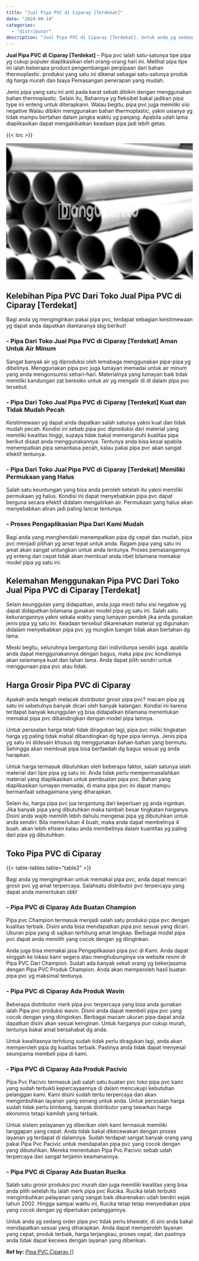```yaml
---
title: "Jual Pipa PVC di Ciparay [Terdekat]"
date: "2024-09-14"
categories: 
  - "distributor"
description: "Jual Pipa PVC di Ciparay [Terdekat]. Untuk anda yg sedang order pipa pvc tidak perlu khawatir, di sini anda bakal mendapatkan sesuai yang diharapkan. Anda da..."
---
```


**Jual Pipa PVC di Ciparay \[Terdekat\]** – Pipa pvc ialah satu-satunya tipe pipa yg cukup populer diaplikasikan oleh orang-orang hari ini. Melihat pipa tipe ini ialah beberapa product pengembangan perpipaan dari bahan thermoplastic. produksi yang satu ini dikenal sebagai satu-satunya produk dg harga murah dan biaya Pemasangan penerapan yang mudah.

Jenis pipa yang satu ini anti pada karat sebab dibikin dengan menggunakan bahan thermoplastic. Selain itu, Bahannya yg fleksibel bakal jadikan pipa type ini enteng untuk diterapkann. Walau begitu, pipa pvc juga memiliki sisi negative Walau dibikin menggunakan bahan thermoplastic, yakni usianya yg tidak mampu bertahan dalam jangka waktu yg panjang. Apabila udah lama diaplikasikan dapat mengakibatkan keadaan pipa jadi lebih getas.

{{< toc >}}

![Jual Pipa PVC di Ciparay [Terdekat]](/images/jaul-pipa-pvc-54.png)

## Kelebihan Pipa PVC Dari Toko Jual Pipa PVC di Ciparay \[Terdekat\]

Bagi anda yg menginginkan pakai pipa pvc, terdapat sebagian keistimewaan yg dapat anda dapatkan diantaranya sbg berikut!

### \- Pipa Dari Toko Jual Pipa PVC di Ciparay \[Terdekat\] Aman Untuk Air Minum

Sangat banyak air yg diproduksi oleh lemabaga menggunakan pipa-pipa yg dibelinya. Menggunakan pipa pvc juga lumayan memadai untuk air minum yang anda mengonsumsi sehari-hari. Materialnya yang lumayan baik tidak memiliki kandungan zat beresiko untuk air yg mengalir di di dalam pipa pvc tersebut.

### \- Pipa Dari Toko Jual Pipa PVC di Ciparay \[Terdekat\] Kuat dan Tidak Mudah Pecah

Keistimewaan yg dapat anda dapatkan salah satunya yakni kuat dan tidak mudah pecah. Kondisi ini sebab pipa pvc diproduksi dari material yang memiliki kwalitas tinggi, supaya tidak bakal memengaruhi kualitas pipa berikut disaat anda menggunakannya. Tentunya anda bisa kesal apabila menempatkan pipa senantiasa pecah, kalau pakai pipa pvc akan sangat efektif tentunya.

### \- Pipa Dari Toko Jual Pipa PVC di Ciparay \[Terdekat\] Memiliki Permukaan yang Halus

Salah satu keuntungan yang bisa anda peroleh setelah itu yakni memiliki permukaan yg halus. Kondisi ini dapat menyebabkan pipa pvc dapat berguna secara efektif didalam mengalirkan air. Permukaan yang halus akan menyebabkan aliran jadi paling lancar tentunya.

### \- Proses Pengaplikasian Pipa Dari Kami Mudah

Bagi anda yang menghendaki menempatkan pipa dg cepat dan mudah, pipa pvc menjadi pilihan yg amat tepat untuk anda. Ragam pipa yang satu ini amat akan sangat untungkan untuk anda tentunya. Proses pemasangannya yg enteng dan cepat tidak akan membuat anda ribet bilamana memakai model pipa yg satu ini.

## Kelemahan Menggunakan Pipa PVC Dari Toko Jual Pipa PVC di Ciparay \[Terdekat\]

Selain keunggulan yang didapatkan, anda juga mesti tahu sisi negative yg dapat didapatkan bilamana gunakan model pipa yg satu ini. Salah satu kekurangannya yakni sekala waktu yang lumayan pendek jika anda gunakan jenis pipa yg satu ini. Keadaan tersebut dikarenakan material yg digunakan didalam menyebabkan pipa pvc yg mungkin banget tidak akan bertahan dg lama.

Meski begitu, seluruhnya bergantung dari individunya sendiri juga. apabila anda dapat menggunakannya dengan bagus, maka pipa pvc kondisinya akan selamanya kuat dan tahan lama. Anda dapat pilih sendiri untuk menggunaan pipa pvc atau tidak.

## Harga Grosir Pipa PVC di Ciparay

Apakah anda tengah melacak distributor grosir pipa pvc? macam pipa yg satu ini sebetulnya banyak dicari oleh banyak kalangan. Kondisi ini karena terdapat banyak keunggulan yg bisa didapatkan bilamana menentukan memakai pipa pvc dibandingkan dengan model pipa lainnya.

Untuk persoalan harga telah tidak diragukan lagi, pipa pvc miliki tingkatan harga yg paling tidak mahal dibandingkan dg type pipa lainnya. Jenis pipa yg satu ini didesain khusus dg menggunakan bahan-bahan yang bermutu. Sehingga akan membuat pipa bisa berfaedah dg bagus sesuai yg anda harapkan.

Untuk harga termasuk dibutuhkan oleh beberapa faktor, salah satunya ialah material dari tipe pipa yg satu ini. Anda tidak perlu mempermasalahkan material yang diaplikasikan untuk pembuatan pipa pvc. Bahan yang diaplikasikan lumayan memadai, di mana pipa pvc ini dapat mampu bermanfaat sebagaimana yang diharapkan.

Selain itu, harga pipa pvc jua tergantung dari keperluan yg anda inginkan. Jika banyak pipa yang dibutuhkan maka tambah besar tingkatan harganya. Disini anda wajib memilih lebih dahulu mengenai pipa yg dibutuhkan untuk anda sendiri. Bila memerlukan 4 buah, maka anda dapat membelinya 4 buah. akan lebih efisien kalau anda membelinya dalam kuantitas yg paling dari pipa yg dibutuhkan.

## Toko Pipa PVC di Ciparay

{{< table-tables table="table2" >}}

Bagi anda yg menginginkan untuk memakai pipa pvc, anda dapat mencari grosir pvc yg amat terpercaya. Salahsatu distributor pvc terpercaya yang dapat anda menentukan sbb!

### \- Pipa PVC di Ciparay Ada Buatan Champion

Pipa pvc Champion termasuk menjadi salah satu produksi pipa pvc dengan kualitas terbaik. Disini anda bisa mendapatkan pipa pvc sesuai yang dicari. Ukuran pipa yang di sajikan terhitung amat lengkap. Berbagai model pipa pvc dapat anda memilih yang cocok dengan yg diinginkan.

Anda juga bisa memakai jasa Pengaplikasian pipa pvc di Kami. Anda dapat singgah ke lokasi kami segera atau menghubunginya via website resmi dr Pipa PVC Dari Champion. Sudah ada banyak sekali orang yg bekerjasama dengan Pipa PVC Produk Champion. Anda akan memperoleh hasil buatan pipa pvc yg maksimal tentunya.

### \- Pipa PVC di Ciparay Ada Produk Wavin

Beberapa distributor merk pipa pvc terpercaya yang bisa anda gunakan ialah Pipa pvc produksi wavin. Disini anda dapat membeli pipa pvc yang cocok dengan yang diinginkan. Berbagai macam ukuran pipa dapat anda dapatkan disini akan sesuai keinginan. Untuk harganya pun cukup murah, tentunya bakal amat bersahabat dg anda.

Untuk kwalitasnya terhitung sudah tidak perlu diragukan lagi, anda akan memperoleh pipa dg kualitas terbaik. Pastinya anda tidak dapat menyesal seumpama membeli pipa di kami.

### \- Pipa PVC di Ciparay Ada Produk Pacivic

Pipa Pvc Pacivic termasuk jadi salah satu buatan pvc toko pipa pvc kami yang sudah terbukti kepercayaannya di dalam mencukupi kebutuhan pelanggan kami. Kami disini sudah tentu terpercaya dan akan mengimbuhkan layanan yang senang untuk anda. Untuk persoalan harga sudah tidak perlu bimbang, banyak distributor yang tawarkan harga ekonomis tetapi kamilah yang terbaik.

Untuk sistem pelayanan yg diberikan oleh kami termasuk memiliki tanggapan yang cepat. Anda tidak bakal dikecewakan dengan proses layanan yg terdapat di dalamnya. Sudah terdapat sangat banyak orang yang pakai Pipa Pvc Pacivic untuk mendapatan pipa pvc yang cocok dengan yang dibutuhkan. Mereka menentukan Pipa Pvc Pacivic sebab udah terpercaya dan sangat terjamin keamanannya.

### \- Pipa PVC di Ciparay Ada Buatan Rucika

Salah satu grosir produksi pvc murah dan juga memiliki kwalitas yang bisa anda pilih setelah itu ialah merk pipa pvc Rucika. Rucika telah terbukti mengimbuhkan pelayanan yang sangat baik dikarenakan udah berdiri sejak tahun 2002. Hingga sampai waktu ini, Rucika tetap tetap menyediakan pipa yang cocok dengan yg diperlukan pelanggannya.

Untuk anda yg sedang order pipa pvc tidak perlu khawatir, di sini anda bakal mendapatkan sesuai yang diharapkan. Anda dapat memperoleh layanan yang cepat, produk terbaik, harga terjangkau, proses cepat, dan pastinya anda tidak dapat kecewa dengan layanan yang diberikan.

**Ref by:** [Pipa PVC Ciparay []](https://id.wikipedia.org/wiki/Pipa)
